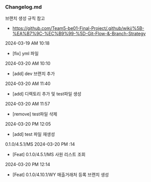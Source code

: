 ### Changelog.md
브랜치 생성 규칙 참고
- https://github.com/Team5-be01-Final-Project/.github/wiki/%5B-%EA%B7%9C-%EC%B9%99-%5D-Git-Flow-&-Branch-Strategy

2024-03-19 AM 10:18
- [fix] yml 파일

2024-03-20 AM 10:10
- [add] dev 브랜치 추가

2024-03-20 AM 11:40
- [add] 디렉토리 추가 및 test파일 생성

2024-03-20 AM 11:57
- [remove] test파일 삭제

2024-03-20 PM 12:05
- [add] test 파일 재생성

0.1.0/4.5.1/MS
2024-03-20 PM :14
- [Feat] 0.1.0/4.5.1/MS 사원 리스트 조회

2024-03-20 PM 12:14
- [Feat] 0.1.0/4.10.1/WY 매출거래처 등록 브랜치 생성 

